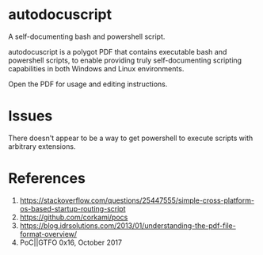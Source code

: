 # autodocuscript
A self-documenting bash and powershell script.

autodocuscript is a polygot PDF that contains executable bash and powershell scripts, to enable providing truly self-documenting scripting capabilities in both Windows and Linux environments.

Open the PDF for usage and editing instructions.

# Issues
There doesn't appear to be a way to get powershell to execute scripts with arbitrary extensions.

# References
1. https://stackoverflow.com/questions/25447555/simple-cross-platform-os-based-startup-routing-script
2. https://github.com/corkami/pocs
3. https://blog.idrsolutions.com/2013/01/understanding-the-pdf-file-format-overview/
4. PoC||GTFO 0x16, October 2017
